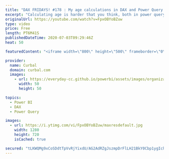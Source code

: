 ```yaml
---
title: "DAX FRIDAYS! #178 : My age calculations in DAX and Power Query are wrong!! How do I do it?"
excerpt: "Calculating age is harder that you think, both in power query and dax.  In today's video, I am going to show you two ways to do it with DAX  and power query that get the closest to the actual age.  Do you know any other method to calculate age? Share it in the comments!  Link to previous power query"
originalUrl: https://youtube.com/watch?v=FpxOBYoBZuw
type: video
price: Free
length: PT6M41S
publishedDateTime: 2020-07-03T09:29:46Z
heat: 50

featuredContent: "<iframe width=\"800\" height=\"500\" frameborder=\"0\" src=\"https://www.youtube.com/embed/FpxOBYoBZuw\" allow=\"accelerometer; autoplay; encrypted-media; gyroscope; picture-in-picture\" allowfullscreen></iframe>"

provider:
  name: Curbal
  domain: curbal.com
  images:
    - url: https://everyday-cc.github.io/powerbi/assets/images/organizations/curbal.com-50x50.jpg
      width: 50
      height: 50

topics:
  - Power BI
  - DAX
  - Power Query

images:
  - url: https://i.ytimg.com/vi/FpxOBYoBZuw/maxresdefault.jpg
    width: 1280
    height: 720
    isCached: true

secured: "tLKWQMg9xCoSDdtTpVvRjYixdU/AG2AdRZgJszmpDrFlLH21BkY0Cbp1ygIchDOSx7+QeaBXJYHrH+evJhvMnSbt8KR5eTKDEQ9DgsRbK13SuRALNuzv+fDLcwlh32gZZxGw/gyHiT9Pa+SXzgo5Z1guzavHgm8+5NMFe3pWKByTU80vlmZR7Du4sstWc+PWmZJOWQL8Crpe5TS9X9hdqn8CuYM1W0Jy8p1kVGJ1OEkWooKtgHTYZfFjvz4d65BsPsNeZNDGVuJ6E0fPLBFy3S9SpBn9+bVWitPPmdiibcgZ9mxWAjO0MO3Ks7K8G+LYdCJkodS4cstiKv8zzfrKoosMrX3HXAdniZQ5Bp+4pftrm8a7tJ9NRZJWXOdwNqe6qQpODGjgQb2T/2jBWttpqLCZ4DdA7/R42YO+NjdIP54=;F7qV/eD79gXME8VxYot1aw=="
---
```


